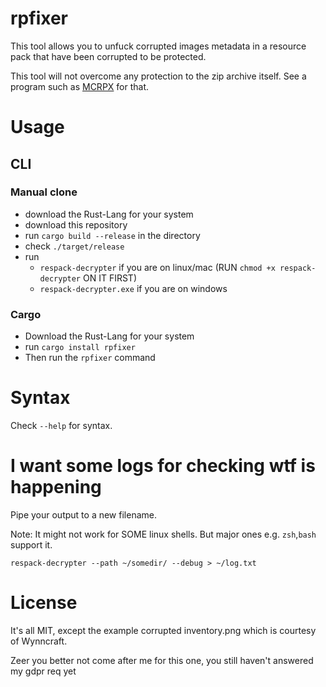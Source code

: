 # rpfixer

This tool allows you to unfuck corrupted images metadata in a resource pack that have been corrupted to be protected.

This tool will not overcome any protection to the zip archive itself. See a program such as [MCRPX](https://github.com/Speedy11CZ/mcrpx) for that.

# Usage


## CLI

### Manual clone
- download the Rust-Lang for your system
- download this repository
- run `cargo build --release` in the directory
- check `./target/release`
- run 
  - `respack-decrypter` if you are on linux/mac (RUN `chmod +x respack-decrypter` ON IT FIRST) 
  - `respack-decrypter.exe` if you are on windows
### Cargo
- Download the Rust-Lang for your system
- run `cargo install rpfixer`
- Then run the `rpfixer` command


# Syntax

Check `--help` for syntax.

# I want some logs for checking wtf is happening

Pipe your output to a new filename. 

Note: It might not work for SOME linux shells. But major ones e.g. `zsh`,`bash` support it.

`respack-decrypter --path ~/somedir/ --debug > ~/log.txt`

# License

It's all MIT, except the example corrupted inventory.png which is courtesy of Wynncraft. 

Zeer you better not come after me for this one, you still haven't answered my gdpr req yet